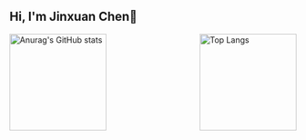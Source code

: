 ## Hi, I'm Jinxuan Chen👋
<!--
[![Readme Card](https://github-readme-stats.vercel.app/api/pin/?username=JinxuanChen03&repo=github-readme-stats&theme=buefy)](https://github.com/anuraghazra/github-readme-stats)
-->
<div style="display: flex; justify-content: space-between; align-items: flex-start;">
    <img src="https://github-readme-stats.vercel.app/api?username=JinxuanChen03&count_private=true&show_icons=true&hide_title=true&theme=buefy&icon_color=F30000" alt="Anurag's GitHub stats" style="height: 170px;" />
    <img src="https://github-readme-stats.vercel.app/api/top-langs/?username=JinxuanChen03&layout=compact&title_color=000" alt="Top Langs" style="height: 170px;" />
</div>

<!-- profile-3d-contrib 3D 贡献图
<picture>
  <source media="(prefers-color-scheme: light)" srcset="https://cdn.jsdelivr.net/gh/sun0225SUN/sun0225SUN/profile-3d-contrib/profile-green-animate.svg" />
  <img src="https://cdn.jsdelivr.net/gh/sun0225SUN/sun0225SUN/profile-3d-contrib/profile-green-animate.svg" />
</picture>
-->
